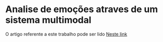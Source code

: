 # Analise de emoções atraves de um sistema multimodal

O artigo referente a este trabalho pode ser lido [Neste link](https://www.overleaf.com/read/vwvvpcrfrzwj)
